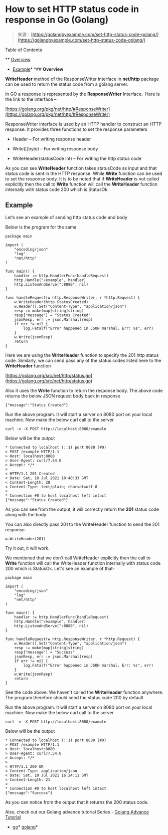 <!--yml
category: 未分类
date: 2024-10-13 06:38:57
-->

# How to set HTTP status code in response in Go (Golang)

> 来源：[https://golangbyexample.com/set-http-status-code-golang/](https://golangbyexample.com/set-http-status-code-golang/)

Table of Contents

 **   [Overview](#Overview "Overview")
*   [Example](#Example "Example")*  *## **Overview**

**WriteHeader** method of the ResponseWriter interface in **net/http** package can be used to return the status code from a golang server.

In GO a response is represented by the **ResponseWriter** Interface.  Here is the link to the interface –

[https://golang.org/pkg/net/http/#ResponseWriter](https://golang.org/pkg/net/http/#ResponseWriter)

ResponseWriter interface is used by an HTTP handler to construct an HTTP response. It provides three functions to set the response parameters

*   Header – For writing response header

*   Write([]byte) – For writing response body

*   WriteHeader(statusCode int) – For writing the http status code

As you can see **WriteHeader** function takes statusCode as input and that status code is sent in the HTTP response. While **Write** function can be used to set the response body. It is to be noted that if **WriteHeader** is not called explicitly then the call to **Write** function will call the **WriteHeader** function internally with status code 200 which is StatusOk.

## **Example**

Let’s see an example of sending http status code and body

Below is the program for the same

```
package main

import (
	"encoding/json"
	"log"
	"net/http"
)

func main() {
	handler := http.HandlerFunc(handleRequest)
	http.Handle("/example", handler)
	http.ListenAndServe(":8080", nil)
}

func handleRequest(w http.ResponseWriter, r *http.Request) {
	w.WriteHeader(http.StatusCreated)
	w.Header().Set("Content-Type", "application/json")
	resp := make(map[string]string)
	resp["message"] = "Status Created"
	jsonResp, err := json.Marshal(resp)
	if err != nil {
		log.Fatalf("Error happened in JSON marshal. Err: %s", err)
	}
	w.Write(jsonResp)
	return
}
```

Here we are using the **WriteHeader** function to specify the 201 http status code. Similarly, we can send pass any of the status codes listed here to the **WriteHeader** function

[https://golang.org/src/net/http/status.go](https://golang.org/src/net/http/status.go)

Also it uses the **Write** function to return the response body. The above code returns the below JSON request body back in response

```
{"message":"Status Created"}
```

Run the above program. It will start a server on 8080 port on your local machine. Now make the below curl call to the server

```
curl -v -X POST http://localhost:8080/example
```

Below will be the output

```
* Connected to localhost (::1) port 8080 (#0)
> POST /example HTTP/1.1
> Host: localhost:8080
> User-Agent: curl/7.54.0
> Accept: */*
> 
< HTTP/1.1 201 Created
< Date: Sat, 10 Jul 2021 10:40:33 GMT
< Content-Length: 28
< Content-Type: text/plain; charset=utf-8
< 
* Connection #0 to host localhost left intact
{"message":"Status Created"}
```

As you can see from the output, it will correctly return the **201** status code along with the body.

You can also directly pass 201 to the WriteHeader function to send the 201 response.

```
w.WriteHeader(201)
```

Try it out, it will work.

We mentioned that we don't call WriteHeader explicitly then the call to **Write** function will call the WriteHeader function internally with status code 200 which is StatusOk. Let's see an example of that-

```
package main

import (
	"encoding/json"
	"log"
	"net/http"
)

func main() {
	handler := http.HandlerFunc(handleRequest)
	http.Handle("/example", handler)
	http.ListenAndServe(":8080", nil)
}

func handleRequest(w http.ResponseWriter, r *http.Request) {
	w.Header().Set("Content-Type", "application/json")
	resp := make(map[string]string)
	resp["message"] = "Success"
	jsonResp, err := json.Marshal(resp)
	if err != nil {
		log.Fatalf("Error happened in JSON marshal. Err: %s", err)
	}
	w.Write(jsonResp)
	return
}
```

See the code above. We haven't called the **WriteHeader** function anywhere. The program therefore should send the status code 200 by default.

Run the above program. It will start a server on 8080 port on your local machine. Now make the below curl call to the server

```
curl -v -X POST http://localhost:8080/example
```

Below will be the output

```
* Connected to localhost (::1) port 8080 (#0)
> POST /example HTTP/1.1
> Host: localhost:8080
> User-Agent: curl/7.54.0
> Accept: */*
> 
< HTTP/1.1 200 OK
< Content-Type: application/json
< Date: Sat, 10 Jul 2021 16:24:11 GMT
< Content-Length: 21
< 
* Connection #0 to host localhost left intact
{"message":"Success"}
```

As you can notice from the output that it returns the 200 status code.

Also, check out our Golang advance tutorial Series - [Golang Advance Tutorial](https://golangbyexample.com/golang-comprehensive-tutorial/)

*   [go](https://golangbyexample.com/tag/go/)*   [golang](https://golangbyexample.com/tag/golang/)*
